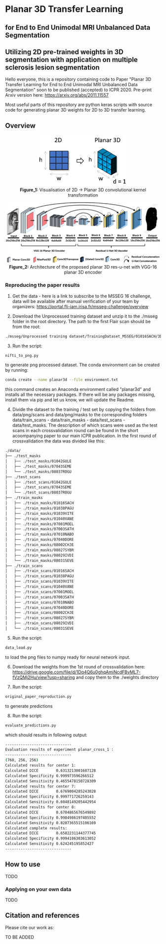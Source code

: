 # Planar 3D Transfer Learning
## for End to End Unimodal MRI Unbalanced Data Segmentation
## Utilizing 2D pre-trained weights in 3D segmentation with application on multiple sclerosis lesion segmentation

Hello everyone, this is a repository containing code to Paper "Planar 3D Transfer Learning for End to End Unimodal MRI Unbalanced Data Segmentation" soon to be published (accepted) to ICPR 2020. Pre-print Arxiv version here: https://arxiv.org/abs/2011.11557

Most useful parts of this repository are python keras scripts with source code for generating planar 3D weights for 2D to 3D transfer learning.

## Overview

<p align="center">
  <img width="300" src="img/planar3d.PNG"> <br>
  <b>Figure_1:</b> Visualisation of 2D → Planar 3D convolutional kernel transformation
</p>

<p align="center">
  <img width="800" src="img/architecture.PNG"> <br>
  <b>Figure_2:</b> Architecture of the proposed planar 3D res-u-net with VGG-16 planar 3D encoder
</p>


### Reproducing the paper results
1.  Get the data - here is a link to subscribe to the MSSEG 16 challenge, data will be available after manual verification of your team by organizers:
https://portal.fli-iam.irisa.fr/msseg-challenge/overview

2.  Download the Unprocessed training dataset and unzip it to the ./msseg folder in the root directory. The path to the first Flair scan should be from the root:
```bash
./msseg/Unprocessed training dataset/TrainingDataset_MSSEG/01016SACH/3DFLAIR.nii.gz
```

3.  Run the script:
```bash
nifti_to_png.py
```
to generate png processed dataset. The conda environment can be created by running: 
```bash
conda create --name planar3d --file environment.txt
```
this command creates an Anaconda environment called "planar3d" and installs all the necessary packages. If there will be any packages missing, install them via pip and let us know, we will update the Readme.

4.  Divide the dataset to the training / test set by copying the folders from data/png/scans and data/png/masks to the corresponding folders data/train_scans - data/train_masks - data/test_scans - data/test_masks. The description of which scans were used as the test scans in each crossvalidation round can be found in the short acoompanying paper to our main ICPR publication. In the first round of crossvalidation the data was divided like this:

```bash
./data/
├── ./test_masks
│   ├── ./test_masks/01042GULE
│   ├── ./test_masks/07043SEME
│   └── ./test_masks/08037ROGU
├── ./test_scans
│   ├── ./test_scans/01042GULE
│   ├── ./test_scans/07043SEME
│   └── ./test_scans/08037ROGU
├── ./train_masks
│   ├── ./train_masks/01016SACH
│   ├── ./train_masks/01038PAGU
│   ├── ./train_masks/01039VITE
│   ├── ./train_masks/01040VANE
│   ├── ./train_masks/07001MOEL
│   ├── ./train_masks/07003SATH
│   ├── ./train_masks/07010NABO
│   ├── ./train_masks/07040DORE
│   ├── ./train_masks/08002CHJE
│   ├── ./train_masks/08027SYBR
│   ├── ./train_masks/08029IVDI
│   └── ./train_masks/08031SEVE
├── ./train_scans
│   ├── ./train_scans/01016SACH
│   ├── ./train_scans/01038PAGU
│   ├── ./train_scans/01039VITE
│   ├── ./train_scans/01040VANE
│   ├── ./train_scans/07001MOEL
│   ├── ./train_scans/07003SATH
│   ├── ./train_scans/07010NABO
│   ├── ./train_scans/07040DORE
│   ├── ./train_scans/08002CHJE
│   ├── ./train_scans/08027SYBR
│   ├── ./train_scans/08029IVDI
│   └── ./train_scans/08031SEVE
```

5.  Run the script: 
```bash
data_load.py 
```
to load the png files to numpy ready for neural network input.

6.  Download the weights from the 1st round of crossvalidation here:
https://drive.google.com/file/d/1Dq4Q6u0ghqAmiNcdFBvML7-fVzQMj2Hu/view?usp=sharing
and copy them to the ./weights directory

7.  Run the script:
```bash
original_paper_reproduction.py
```
to generate predictions

8.  Run the script:
```bash
evaluate_predictions.py
```
which should results in following output:

```bash
------------------------------
Evaluation results of experiment planar_cross_1 : 
------------------------------
(768, 256, 256)
Calculated results for center 1:
Calculated DICE        0.6313213001687128
Calculated Specificity 0.999973596266512
Calculated Sensitivity 0.4655478150728309
Calculated results for center 7:
Calculated DICE        0.6769804285243028
Calculated Specificity 0.999771726259143
Calculated Sensitivity 0.6048149205442954
Calculated results for center 8:
Calculated DICE        0.6704865676549892
Calculated Specificity 0.9984986197405552
Calculated Sensitivity 0.8287365515106169
Calculated complete results:
Calculated DICE        0.6582231144377745
Calculated Specificity 0.9994186303613052
Calculated Sensitivity 0.624245195852427
------------------------------
```
## How to use
TODO

### Applying on your own data
TODO

## Citation and references

Please cite our work as:

TO BE ADDED
